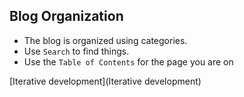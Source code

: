 ## Blog Organization

- The blog is organized using categories.
- Use `Search` to find things.
- Use the `Table of Contents` for the page you are on


[Iterative development](Iterative development)